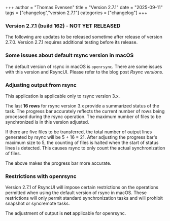 +++
author = "Thomas Evensen"
title = "Version 2.7.1"
date = "2025-09-11"
tags = ["changelog","version 2.7.1"]
categories = ["changelog"]
+++

### Version 2.7.1 (build 162) - NOT YET RELEASED

The following are updates to be released sometime after release of version 2.7.0. Version 2.7.1 requires additional testing before its release.

### Some issues about default rsync version in macOS

The default version of rsync in macOS is `openrsync`. There are some issues with this version and RsyncUI. Please refer to the blog post *Rsync versions*. 

### Adjusting output from rsync

This application is applicable only to rsync version 3.x.

The last **16 rows** for rsync version 3.x provide a summarized status of the task. The progress bar accurately reflects the current number of rows being processed during the rsync operation. The maximum number of files to be synchronized is in this version adjusted. 

If there are five files to be transferred, the total number of output lines generated by rsync will be 5 + 16 = 21. After adjusting the progress bar's maximum size to 5, the counting of files is halted when the start of status lines is detected. This causes rsync to only count the actual synchronization of files. 

The above makes the progress bar more accurate.

### Restrictions with openrsync

Version 2.7.1 of RsyncUI will impose certain restrictions on the operations permitted when using the default version of rsync in macOS. These restrictions will only permit standard synchronization tasks and will prohibit snapshot or syncremote tasks.

The adjustment of output is **not** applicable for openrsync.


